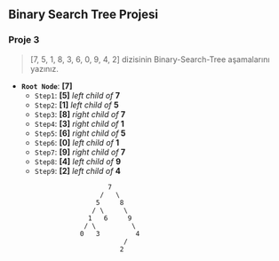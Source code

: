 ## Binary Search Tree Projesi

### Proje 3

> [7, 5, 1, 8, 3, 6, 0, 9, 4, 2] dizisinin Binary-Search-Tree aşamalarını yazınız.

- **``Root Node``**: **[7]**
    - ``Step1``: **[5]** *left child of* **7**
    - ``Step2``: **[1]** *left child of* **5**
    - ``Step3``: **[8]** *right child of* **7**
    - ``Step4``: **[3]** *right child of* **1**
    - ``Step5``: **[6]** *right child of* **5**
    - ``Step6``: **[0]** *left child of* **1**
    - ``Step7``: **[9]** *right child of* **7**
    - ``Step8``: **[4]** *left child of* **9**
    - ``Step9``: **[2]** *left child of* **4**


```
                         7
                       /   \
                      5     8
                     / \     \
                    1   6     9
                   / \         \
                  0   3         4
                             /
                            2

```